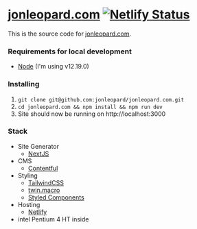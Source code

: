 # [jonleopard.com](https://jonleopard.com) [![Netlify Status](https://api.netlify.com/api/v1/badges/a338d3cc-3557-4f9d-a507-74bb2f11ba0f/deploy-status)](https://app.netlify.com/sites/jonleopard/deploys)

This is the source code for [jonleopard.com](https://jonleopard.com).

### Requirements for local development

- [Node](https://nodejs.org/en/) (I'm using v12.19.0)

### Installing

1. `git clone git@github.com:jonleopard/jonleopard.com.git`
2. `cd jonleopard.com && npm install && npm run dev`
3. Site should now be running on http://localhost:3000

### Stack

- Site Generator
  - [NextJS](https://nextjs.org/)
- CMS
  - [Contentful](https://www.contentful.com/)
- Styling
  - [TailwindCSS](https://tailwindcss.com/)
  - [twin.macro](https://github.com/ben-rogerson/twin.macro)
  - [Styled Components](https://styled-components.com/)
- Hosting
  - [Netlify](https://www.netlify.com/)
- intel Pentium 4 HT inside
